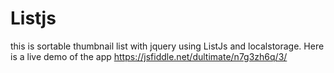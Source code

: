 # Listjs
this is sortable thumbnail list with jquery using ListJs and localstorage.
Here is a live demo of the app https://jsfiddle.net/dultimate/n7g3zh6q/3/
